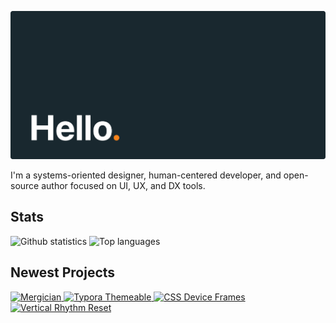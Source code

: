 ![hello](assets/header.svg)

I'm a systems-oriented designer, human-centered developer, and open-source author focused on UI, UX, and DX tools.

## Stats

<picture>
  <source
    srcset="https://github-readme-stats.vercel.app/api?username=jhildenbiddle&hide_border=true&hide_title=true&text_bold=false&bg_color=00000000&text_color=c9d1d9"
    media="screen and (prefers-color-scheme:dark)">
  <img
    src="https://github-readme-stats.vercel.app/api?username=jhildenbiddle&hide_border=true&hide_title=true&text_bold=false"
    alt="Github statistics"
    valign="top">
</picture>
<picture>
  <source
    srcset="https://github-readme-stats.vercel.app/api/top-langs/?username=jhildenbiddle&layout=compact&hide_border=true&hide_title=true&text_bold=false&bg_color=00000000&text_color=c9d1d9"
    media="screen and (prefers-color-scheme:dark)">
  <img
    src="https://github-readme-stats.vercel.app/api/top-langs/?username=jhildenbiddle&layout=compact&hide_border=true&hide_title=true&text_bold=false"
    alt="Top languages"
    valign="top">
</picture>

## Newest Projects

<p>
  <a href="https://github.com/jhildenbiddle/mergician">
    <picture>
      <source
        srcset="https://github-readme-stats.vercel.app/api/pin/?username=jhildenbiddle&repo=mergician&hide_border=true&bg_color=00000000&text_color=c9d1d9"
        media="(prefers-color-scheme:dark)">
      <img
        src="https://github-readme-stats.vercel.app/api/pin/?username=jhildenbiddle&repo=mergician&hide_border=true"
        alt="Mergician"
        valign="top">
    </picture>
  </a>
  <a href="https://github.com/jhildenbiddle/typora-themeable">
    <picture>
      <source
        srcset="https://github-readme-stats.vercel.app/api/pin/?username=jhildenbiddle&repo=typora-themeable&hide_border=true&bg_color=00000000&text_color=c9d1d9"
        media="(prefers-color-scheme:dark)">
      <img
        src="https://github-readme-stats.vercel.app/api/pin/?username=jhildenbiddle&repo=typora-themeable&hide_border=true"
        alt="Typora Themeable"
        valign="top">
    </picture>
  </a>
  <a href="https://github.com/jhildenbiddle/css-device-frames">
    <picture>
      <source
        srcset="https://github-readme-stats.vercel.app/api/pin/?username=jhildenbiddle&repo=css-device-frames&hide_border=true&bg_color=00000000&text_color=c9d1d9"
        media="(prefers-color-scheme:dark)">
      <img
        src="https://github-readme-stats.vercel.app/api/pin/?username=jhildenbiddle&repo=css-device-frames&hide_border=true"
        alt="CSS Device Frames"
        valign="top">
    </picture>
  </a>
  <a href="https://github.com/jhildenbiddle/vertical-rhythm-reset">
    <picture>
      <source
        srcset="https://github-readme-stats.vercel.app/api/pin/?username=jhildenbiddle&repo=vertical-rhythm-reset&hide_border=true&bg_color=00000000&text_color=c9d1d9"
        media="(prefers-color-scheme:dark)">
      <img
        src="https://github-readme-stats.vercel.app/api/pin/?username=jhildenbiddle&repo=vertical-rhythm-reset&hide_border=true"
        alt="Vertical Rhythm Reset"
        valign="top">
    </picture>
  </a>
</p>
